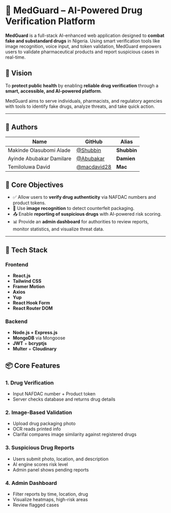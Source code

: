 # 💊 MedGuard – AI-Powered Drug Verification Platform

**MedGuard** is a full-stack AI-enhanced web application designed to **combat fake and substandard drugs** in Nigeria. Using smart verification tools like image recognition, voice input, and token validation, MedGuard empowers users to validate pharmaceutical products and report suspicious cases in real-time.

## 🚀 Vision

To **protect public health** by enabling **reliable drug verification** through a **smart, accessible, and AI-powered platform**.

MedGuard aims to serve individuals, pharmacists, and regulatory agencies with tools to identify fake drugs, analyze threats, and take quick action.

---

## 👥 Authors

| Name                     | GitHub                                          | Alias       |
| ------------------------ | ----------------------------------------------- | ----------- |
| Makinde Olasubomi Alade  | [@Shubbin](https://github.com/Shubbin)          | **Shubbin** |
| Ayinde Abubakar Damilare | [@Abubakar](https://github.com/Abubakar-Ayinde) | **Damien**  |
| Temiloluwa David          | [@macdavid28](https://github.com/macdavid28)    | **Mac**     |

## 🧠 Core Objectives

- ✅ Allow users to **verify drug authenticity** via NAFDAC numbers and product tokens.
- 🧠 Use **image recognition** to detect counterfeit packaging.
- 📤 Enable **reporting of suspicious drugs** with AI-powered risk scoring.
- 📊 Provide an **admin dashboard** for authorities to review reports, monitor statistics, and visualize threat data.

---

## 🧰 Tech Stack

### Frontend

- **React.js**
- **Tailwind CSS**
- **Framer Motion**
- **Axios**
- **Yup**
- **React Hook Form**
- **React Router DOM**

### Backend

- **Node.js + Express.js**
- **MongoDB** via Mongoose
- **JWT** + **bcryptjs**
- **Multer** + **Cloudinary**

## 📦 Core Features

### 1. Drug Verification

- Input NAFDAC number + Product token
- Server checks database and returns drug details

### 2. Image-Based Validation

- Upload drug packaging photo
- OCR reads printed info
- Clarifai compares image similarity against registered drugs

### 3. Suspicious Drug Reports

- Users submit photo, location, and description
- AI engine scores risk level
- Admin panel shows pending reports

### 4. Admin Dashboard

- Filter reports by time, location, drug
- Visualize heatmaps, high-risk areas
- Review flagged cases
